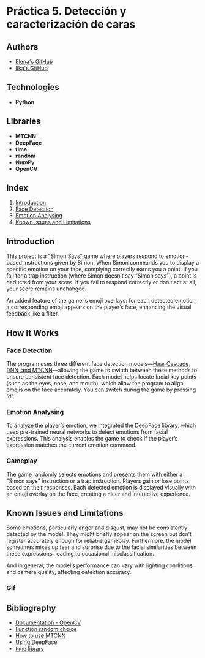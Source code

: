 # Práctica 5. Detección y caracterización de caras

## Authors
- [Elena's GitHub](https://github.com/efm092000)
- [Ilka's GitHub](https://github.com/jeski73)

## Technologies
- **Python**

## Libraries
- **MTCNN**
- **DeepFace**
- **time**
- **random**
- **NumPy**
- **OpenCV**


## Index
1. [Introduction](#introduction) 
2. [Face Detection](#face-detection)  
3. [Emotion Analysing](#emotion-analysing)  
4. [Known Issues and Limitations](#Known-Issues-and-Limitations)


## Introduction
This project is a "Simon Says" game where players respond to emotion-based instructions given by Simon. 
When Simon commands you to display a specific emotion on your face, complying correctly earns you a point. 
If you fall for a trap instruction (where Simon doesn’t say “Simon says”), a point is deducted from your score. 
If you fail to respond correctly or don’t act at all, your score remains unchanged.

An added feature of the game is emoji overlays: 
for each detected emotion, a corresponding emoji appears on the player’s face, enhancing the visual feedback like a filter.

## How It Works

### Face Detection
The program uses three different face detection models—[Haar Cascade, DNN, and MTCNN](VC_P5_detectores_VK_DNN_MCTNN.ipynb)—allowing the game to switch between these methods to ensure consistent face detection. 
Each model helps locate facial key points (such as the eyes, nose, and mouth), which allow the program to align emojis on the face accurately.
You can switch during the game by pressing *'d'*.

### Emotion Analysing
To analyze the player’s emotion, we integrated the [DeepFace library](VC_P5_deepface_analyze.ipynb), which uses pre-trained neural networks to detect emotions from facial expressions. 
This analysis enables the game to check if the player’s expression matches the current emotion command. 

### Gameplay
The game randomly selects emotions and presents them with either a "Simon says" instruction or a trap instruction. Players gain or lose points based on their responses.
Each detected emotion is displayed visually with an emoji overlay on the face, creating a nicer and interactive experience.

## Known Issues and Limitations
Some emotions, particularly anger and disgust, may not be consistently detected by the model. They might briefly appear on the screen but don’t register accurately enough for reliable gameplay.
Furthermore, the model sometimes mixes up fear and surprise due to the facial similarities between these expressions, leading to occasional misclassification.

And in general, the model’s performance can vary with lighting conditions and camera quality, affecting detection accuracy.

### Gif


## Bibliography

- [Documentation - OpenCV](https://docs.opencv.org/) 
- [Function random.choice](https://numpy.org/doc/stable/reference/random/generated/numpy.random.choice.html)
- [How to use MTCNN](https://mtcnn.readthedocs.io/en/latest/usage/)
- [Using DeepFace](https://pypi.org/project/deepface/)
- [time library](https://www.geeksforgeeks.org/python-time-module/)
